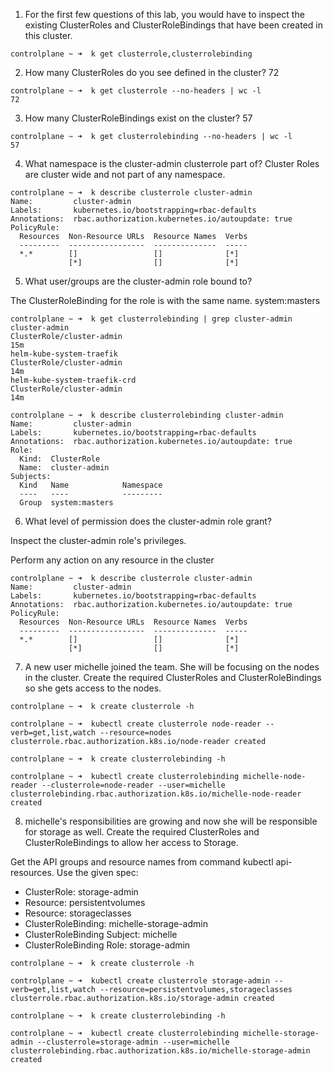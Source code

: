 1. For the first few questions of this lab, you would have to inspect the existing ClusterRoles and ClusterRoleBindings that have been created in this cluster.

```shell
controlplane ~ ➜  k get clusterrole,clusterrolebinding
```

2. How many ClusterRoles do you see defined in the cluster?
72

```shell
controlplane ~ ➜  k get clusterrole --no-headers | wc -l
72
```

3. How many ClusterRoleBindings exist on the cluster?
57

```shell
controlplane ~ ➜  k get clusterrolebinding --no-headers | wc -l
57
```

4. What namespace is the cluster-admin clusterrole part of?
Cluster Roles are cluster wide and not part of any namespace.

```shell
controlplane ~ ➜  k describe clusterrole cluster-admin
Name:         cluster-admin
Labels:       kubernetes.io/bootstrapping=rbac-defaults
Annotations:  rbac.authorization.kubernetes.io/autoupdate: true
PolicyRule:
  Resources  Non-Resource URLs  Resource Names  Verbs
  ---------  -----------------  --------------  -----
  *.*        []                 []              [*]
             [*]                []              [*]
```

5. What user/groups are the cluster-admin role bound to?

The ClusterRoleBinding for the role is with the same name.
system:masters

```shell
controlplane ~ ➜  k get clusterrolebinding | grep cluster-admin
cluster-admin                                                   ClusterRole/cluster-admin                                                   15m
helm-kube-system-traefik                                        ClusterRole/cluster-admin                                                   14m
helm-kube-system-traefik-crd                                    ClusterRole/cluster-admin                                                   14m

controlplane ~ ➜  k describe clusterrolebinding cluster-admin
Name:         cluster-admin
Labels:       kubernetes.io/bootstrapping=rbac-defaults
Annotations:  rbac.authorization.kubernetes.io/autoupdate: true
Role:
  Kind:  ClusterRole
  Name:  cluster-admin
Subjects:
  Kind   Name            Namespace
  ----   ----            ---------
  Group  system:masters  
```

6. What level of permission does the cluster-admin role grant?

Inspect the cluster-admin role's privileges.

Perform any action on any resource in the cluster

```shell
controlplane ~ ➜  k describe clusterrole cluster-admin
Name:         cluster-admin
Labels:       kubernetes.io/bootstrapping=rbac-defaults
Annotations:  rbac.authorization.kubernetes.io/autoupdate: true
PolicyRule:
  Resources  Non-Resource URLs  Resource Names  Verbs
  ---------  -----------------  --------------  -----
  *.*        []                 []              [*]
             [*]                []              [*]
```

7. A new user michelle joined the team. She will be focusing on the nodes in the cluster. Create the required ClusterRoles and ClusterRoleBindings so she gets access to the nodes.

```shell
controlplane ~ ➜  k create clusterrole -h

controlplane ~ ➜  kubectl create clusterrole node-reader --verb=get,list,watch --resource=nodes
clusterrole.rbac.authorization.k8s.io/node-reader created

controlplane ~ ➜  k create clusterrolebinding -h

controlplane ~ ➜  kubectl create clusterrolebinding michelle-node-reader --clusterrole=node-reader --user=michelle
clusterrolebinding.rbac.authorization.k8s.io/michelle-node-reader created
```

8. michelle's responsibilities are growing and now she will be responsible for storage as well. Create the required ClusterRoles and ClusterRoleBindings to allow her access to Storage.

Get the API groups and resource names from command kubectl api-resources. Use the given spec:
- ClusterRole: storage-admin
- Resource: persistentvolumes
- Resource: storageclasses
- ClusterRoleBinding: michelle-storage-admin
- ClusterRoleBinding Subject: michelle
- ClusterRoleBinding Role: storage-admin

```shell
controlplane ~ ➜  k create clusterrole -h

controlplane ~ ➜  kubectl create clusterrole storage-admin --verb=get,list,watch --resource=persistentvolumes,storageclasses
clusterrole.rbac.authorization.k8s.io/storage-admin created

controlplane ~ ➜  k create clusterrolebinding -h

controlplane ~ ➜  kubectl create clusterrolebinding michelle-storage-admin --clusterrole=storage-admin --user=michelle
clusterrolebinding.rbac.authorization.k8s.io/michelle-storage-admin created
```
